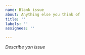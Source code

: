 ```yaml
---
name: Blank issue
about: Anything else you think of
title: ''
labels: ''
assignees: ''

---
```


*Describe yon issue*
